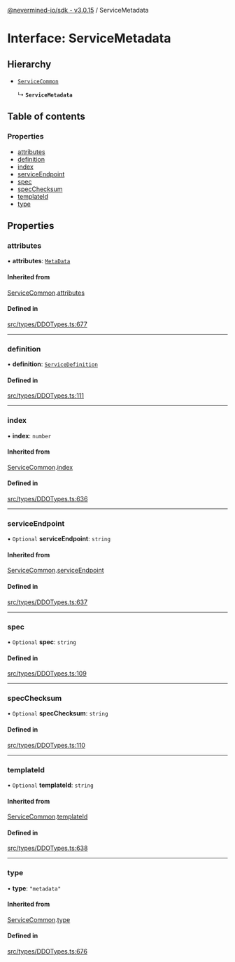 [@nevermined-io/sdk - v3.0.15](../code-reference.md) / ServiceMetadata

# Interface: ServiceMetadata

## Hierarchy

- [`ServiceCommon`](ServiceCommon.md)

  ↳ **`ServiceMetadata`**

## Table of contents

### Properties

- [attributes](ServiceMetadata.md#attributes)
- [definition](ServiceMetadata.md#definition)
- [index](ServiceMetadata.md#index)
- [serviceEndpoint](ServiceMetadata.md#serviceendpoint)
- [spec](ServiceMetadata.md#spec)
- [specChecksum](ServiceMetadata.md#specchecksum)
- [templateId](ServiceMetadata.md#templateid)
- [type](ServiceMetadata.md#type)

## Properties

### attributes

• **attributes**: [`MetaData`](MetaData.md)

#### Inherited from

[ServiceCommon](ServiceCommon.md).[attributes](ServiceCommon.md#attributes)

#### Defined in

[src/types/DDOTypes.ts:677](https://github.com/nevermined-io/sdk-js/blob/3d026574f8051d1cb4151e3441edbece52bfb907/src/types/DDOTypes.ts#L677)

---

### definition

• **definition**: [`ServiceDefinition`](ServiceDefinition.md)

#### Defined in

[src/types/DDOTypes.ts:111](https://github.com/nevermined-io/sdk-js/blob/3d026574f8051d1cb4151e3441edbece52bfb907/src/types/DDOTypes.ts#L111)

---

### index

• **index**: `number`

#### Inherited from

[ServiceCommon](ServiceCommon.md).[index](ServiceCommon.md#index)

#### Defined in

[src/types/DDOTypes.ts:636](https://github.com/nevermined-io/sdk-js/blob/3d026574f8051d1cb4151e3441edbece52bfb907/src/types/DDOTypes.ts#L636)

---

### serviceEndpoint

• `Optional` **serviceEndpoint**: `string`

#### Inherited from

[ServiceCommon](ServiceCommon.md).[serviceEndpoint](ServiceCommon.md#serviceendpoint)

#### Defined in

[src/types/DDOTypes.ts:637](https://github.com/nevermined-io/sdk-js/blob/3d026574f8051d1cb4151e3441edbece52bfb907/src/types/DDOTypes.ts#L637)

---

### spec

• `Optional` **spec**: `string`

#### Defined in

[src/types/DDOTypes.ts:109](https://github.com/nevermined-io/sdk-js/blob/3d026574f8051d1cb4151e3441edbece52bfb907/src/types/DDOTypes.ts#L109)

---

### specChecksum

• `Optional` **specChecksum**: `string`

#### Defined in

[src/types/DDOTypes.ts:110](https://github.com/nevermined-io/sdk-js/blob/3d026574f8051d1cb4151e3441edbece52bfb907/src/types/DDOTypes.ts#L110)

---

### templateId

• `Optional` **templateId**: `string`

#### Inherited from

[ServiceCommon](ServiceCommon.md).[templateId](ServiceCommon.md#templateid)

#### Defined in

[src/types/DDOTypes.ts:638](https://github.com/nevermined-io/sdk-js/blob/3d026574f8051d1cb4151e3441edbece52bfb907/src/types/DDOTypes.ts#L638)

---

### type

• **type**: `"metadata"`

#### Inherited from

[ServiceCommon](ServiceCommon.md).[type](ServiceCommon.md#type)

#### Defined in

[src/types/DDOTypes.ts:676](https://github.com/nevermined-io/sdk-js/blob/3d026574f8051d1cb4151e3441edbece52bfb907/src/types/DDOTypes.ts#L676)
